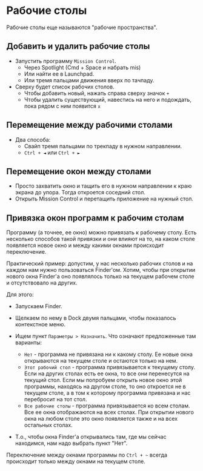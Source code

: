# Рабочие столы

Рабочие столы еще называются "рабочие пространства".

## Добавить и удалить рабочие столы

* Запустить программу `Mission Control`.
  * Через Spotlight (Cmd + Space и набрать mis)
  * Или найти ее в Launchpad.
  * Или тремя пальцами движения вверх по тачпаду.
* Сверху будет список рабочих столов.
  * Чтобы добавить новый, нажать справа сверху значок `+`
  * Чтобы удалить существующий, навестись на него и подождать, пока рядом с ним появится `x`

## Перемещение между рабочими столами

* Два способа:
  * Свайп тремя пальцами по трекпаду в нужном направлении.
  * `Ctrl + ◄` или `Ctrl + ►`

## Перемещение окон между столами

* Просто захватить окно и тащить его в нужном направлении к краю экрана до упора. Тогда откроется соседний стол.
* Открыть Mission Control и перетащить приложение на нужный стол.

## Привязка окон программ к рабочим столам

Программу (а точнее, ее окно) можно привязать к рабочему столу. Есть несколько способов такой привязки и они влияют на то, на каком столе появляется новое окно и между какими окнами происходит переключение.

Практический пример: допустим, у нас несколько рабочих столов и на каждом нам нужно пользоваться Finder'ом. Хотим, чтобы при открытии нового окна Finder'а оно появлялось только на текущем рабочем столе и отсутствовало на других.

Для этого:

* Запускаем Finder.

* Щелкаем по нему в Dock двумя пальцами, чтобы показалось контекстное меню.

* Ищем пункт `Параметры > Назначить`. Что означают предложенные там варианты:

  * `Нет` - программа не привязана ни к какому столу. Ее новые окна открываются на текущем столе и остаются только на нем.
  *  `Этот рабочий стол` - программа привязывается к текущему столу. Если на других столах есть ее окна, то все они перенесутся на текущий стол. Если мы попробуем открыть новое окно этой программы, находясь на другом столе, то оно откроется не в текущем столе, а в том к которому программа привязана и нас перебросит на тот стол.
  * `Все рабочие столы` - программа привязывается ко всем столам. Все ее окна отображаются на всех столах. При открытии нового окна на любом столе это окно появляется также и на всех остальных столах.

* Т.о., чтобы окна Finder'а открывались там, где мы сейчас находимся, нам надо выбрать пункт "Нет".

Переключение между окнами программы по `Ctrl + ~` всегда происходит только между окнами на текущем столе.
